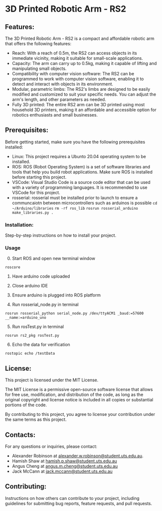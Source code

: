 # 3D Printed Robotic Arm - RS2

## Features:

The 3D Printed Robotic Arm - RS2 is a compact and affordable robotic arm that offers the following features:

- Reach: With a reach of 0.5m, the RS2 can access objects in its immediate vicinity, making it suitable for small-scale applications.
- Capacity: The arm can carry up to 0.5kg, making it capable of lifting and manipulating small objects.
- Compatibility with computer vision software: The RS2 can be programmed to work with computer vision software, enabling it to detect and interact with objects in its environment.
- Modular, parametric limbs: The RS2's limbs are designed to be easily modified and customized to suit your specific needs. You can adjust the arm's length, and other parameters as needed.
- Fully 3D printed: The entire RS2 arm can be 3D printed using most household 3D printers, making it an affordable and accessible option for robotics enthusiasts and small businesses.

## Prerequisites:

Before getting started, make sure you have the following prerequisites installed:

- Linux: This project requires a Ubunto 20.04 operating system to be installed.
- ROS: ROS (Robot Operating System) is a set of software libraries and tools that help you build robot applications. Make sure ROS is installed before starting this project.
- VSCode: Visual Studio Code is a source code editor that can be used with a variety of programming languages. It is recommended to use VSCode for this project.
 - rosserial: rosserial must be installed prior to launch to ensure a communcaiotn between microcontrollers such as arduinos is possible
 ```cd ~/Arduino/libraries```
```rm -rf ros_lib```
```rosrun rosserial_arduino make_libraries.py .```


### Installation:

Step-by-step instructions on how to install your project.

### Usage

0. Start ROS and open new terminal window

```roscore```

1. Have arduino code uploaded

2. Close arduino IDE

3. Ensure arduino is plugged into ROS platform

4. Run rosserial_node.py in terminal

```rosrun rosserial_python serial_node.py /dev/ttyACM1 _baud:=57600 __name:=arduino_uno```

5. Run rosTest.py in terminal

```rosrun rs2_pkg rosTest.py```

6. Echo the data for verification

```rostopic echo /testData```

## License:

This project is licensed under the MIT License.

The MIT License is a permissive open-source software license that allows for free use, modification, and distribution of the code, as long as the original copyright and license notice is included in all copies or substantial portions of the code.

By contributing to this project, you agree to license your contribution under the same terms as this project.

## Contacts:

For any questions or inquiries, please contact: 
 - Alexander Robinson at alexander.w.robinson@student.uts.edu.au.
 - Hamish Shaw at hamish.p.shaw@student.uts.edu.au
 - Angus Cheng at angus.m.cheng@student.uts.edu.au
 - Jack McCann at jack.mccann@student.uts.edu.au

## Contributing:

Instructions on how others can contribute to your project, including guidelines for submitting bug reports, feature requests, and pull requests.
